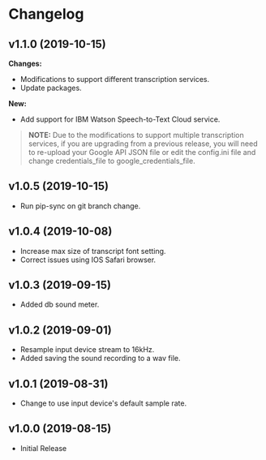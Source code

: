 # Changelog

## v1.1.0 (2019-10-15)
**Changes:**
* Modifications to support different transcription services.
* Update packages.

**New:**
* Add support for IBM Watson Speech-to-Text Cloud service.

> **NOTE:** Due to the modifications to support multiple transcription services, if you are upgrading from a previous release, you will need to re-upload your Google API JSON file or edit the config.ini file and change credentials_file to google_credentials_file.

## v1.0.5 (2019-10-15)
* Run pip-sync on git branch change.

## v1.0.4 (2019-10-08)
* Increase max size of transcript font setting.
* Correct issues using IOS Safari browser.

## v1.0.3 (2019-09-15)
* Added db sound meter.

## v1.0.2 (2019-09-01)
* Resample input device stream to 16kHz.
* Added saving the sound recording to a wav file.

## v1.0.1 (2019-08-31)
* Change to use input device's default sample rate.

## v1.0.0 (2019-08-15)
* Initial Release
